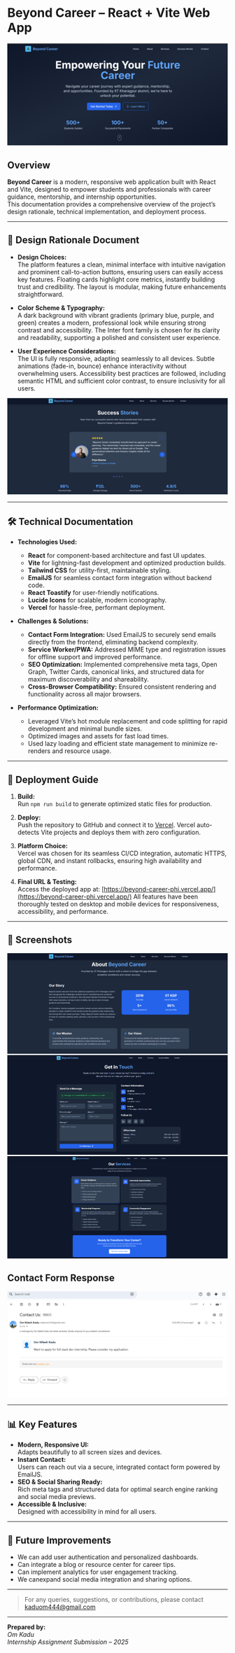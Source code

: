 # Beyond Career – React + Vite Web App

![Banner](https://raw.githubusercontent.com/omkadu8767/beyond-career/main/public/banner.png)
## Overview

**Beyond Career** is a modern, responsive web application built with React and Vite, designed to empower students and professionals with career guidance, mentorship, and internship opportunities.  
This documentation provides a comprehensive overview of the project’s design rationale, technical implementation, and deployment process.

---

## 📐 Design Rationale Document

- **Design Choices:**  
  The platform features a clean, minimal interface with intuitive navigation and prominent call-to-action buttons, ensuring users can easily access key features. Floating cards highlight core metrics, instantly building trust and credibility. The layout is modular, making future enhancements straightforward.

- **Color Scheme & Typography:**  
  A dark background with vibrant gradients (primary blue, purple, and green) creates a modern, professional look while ensuring strong contrast and accessibility. The Inter font family is chosen for its clarity and readability, supporting a polished and consistent user experience.

- **User Experience Considerations:**  
  The UI is fully responsive, adapting seamlessly to all devices. Subtle animations (fade-in, bounce) enhance interactivity without overwhelming users. Accessibility best practices are followed, including semantic HTML and sufficient color contrast, to ensure inclusivity for all users.

![UI Screenshot](https://raw.githubusercontent.com/omkadu8767/beyond-career/main/public/UI.png)

---

## 🛠️ Technical Documentation

- **Technologies Used:**  
  - **React** for component-based architecture and fast UI updates.
  - **Vite** for lightning-fast development and optimized production builds.
  - **Tailwind CSS** for utility-first, maintainable styling.
  - **EmailJS** for seamless contact form integration without backend code.
  - **React Toastify** for user-friendly notifications.
  - **Lucide Icons** for scalable, modern iconography.
  - **Vercel** for hassle-free, performant deployment.

- **Challenges & Solutions:**  
  - **Contact Form Integration:** Used EmailJS to securely send emails directly from the frontend, eliminating backend complexity.
  - **Service Worker/PWA:** Addressed MIME type and registration issues for offline support and improved performance.
  - **SEO Optimization:** Implemented comprehensive meta tags, Open Graph, Twitter Cards, canonical links, and structured data for maximum discoverability and shareability.
  - **Cross-Browser Compatibility:** Ensured consistent rendering and functionality across all major browsers.

- **Performance Optimization:**  
  - Leveraged Vite’s hot module replacement and code splitting for rapid development and minimal bundle sizes.
  - Optimized images and assets for fast load times.
  - Used lazy loading and efficient state management to minimize re-renders and resource usage.

---

## 🚀 Deployment Guide

1. **Build:**  
   Run `npm run build` to generate optimized static files for production.

2. **Deploy:**  
   Push the repository to GitHub and connect it to [Vercel](https://vercel.com/). Vercel auto-detects Vite projects and deploys them with zero configuration.

3. **Platform Choice:**  
   Vercel was chosen for its seamless CI/CD integration, automatic HTTPS, global CDN, and instant rollbacks, ensuring high availability and performance.

4. **Final URL & Testing:**  
   Access the deployed app at: [https://beyond-career-phi.vercel.app/](https://beyond-career-phi.vercel.app/)
   All features have been thoroughly tested on desktop and mobile devices for responsiveness, accessibility, and performance.

---

## 📸 Screenshots

 ![Home Page](https://raw.githubusercontent.com/omkadu8767/beyond-career/main/public/about.png)
![Contact Form](https://raw.githubusercontent.com/omkadu8767/beyond-career/main/public/contactform.png)
![Services](https://raw.githubusercontent.com/omkadu8767/beyond-career/main/public/services.png)

## Contact Form Response
![Contact Form Response](https://raw.githubusercontent.com/omkadu8767/beyond-career/main/public/response.png)


---

## 📊 Key Features

- **Modern, Responsive UI:**  
  Adapts beautifully to all screen sizes and devices.
- **Instant Contact:**  
  Users can reach out via a secure, integrated contact form powered by EmailJS.
- **SEO & Social Sharing Ready:**  
  Rich meta tags and structured data for optimal search engine ranking and social media previews.
- **Accessible & Inclusive:**  
  Designed with accessibility in mind for all users.

---

## 📝 Future Improvements

- We can add user authentication and personalized dashboards.
- Can integrate a blog or resource center for career tips.
- Can implement analytics for user engagement tracking.
- We canexpand social media integration and sharing options.

---

> For any queries, suggestions, or contributions, please contact [kaduom444@gmail.com](mailto:kaduom444@gmail.com)

---

**Prepared by:**  
*Om Kadu*  
*Internship Assignment Submission – 2025*